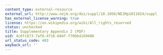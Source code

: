 ```yaml
---
content_type: external-resource
external_url: http://www.nejm.org/doi/suppl/10.1056/NEJMp1011024/suppl_file/nejmp1011024_appendix2.pdf
has_external_license_warning: true
license: https://en.wikipedia.org/wiki/All_rights_reserved
status: unchecked
title: Supplementary Appendix 2 (PDF)
uid: 4c6fc873-7af6-4f16-b84f-f709b4169486
url_status_code: 403
wayback_url: ''
---
```

